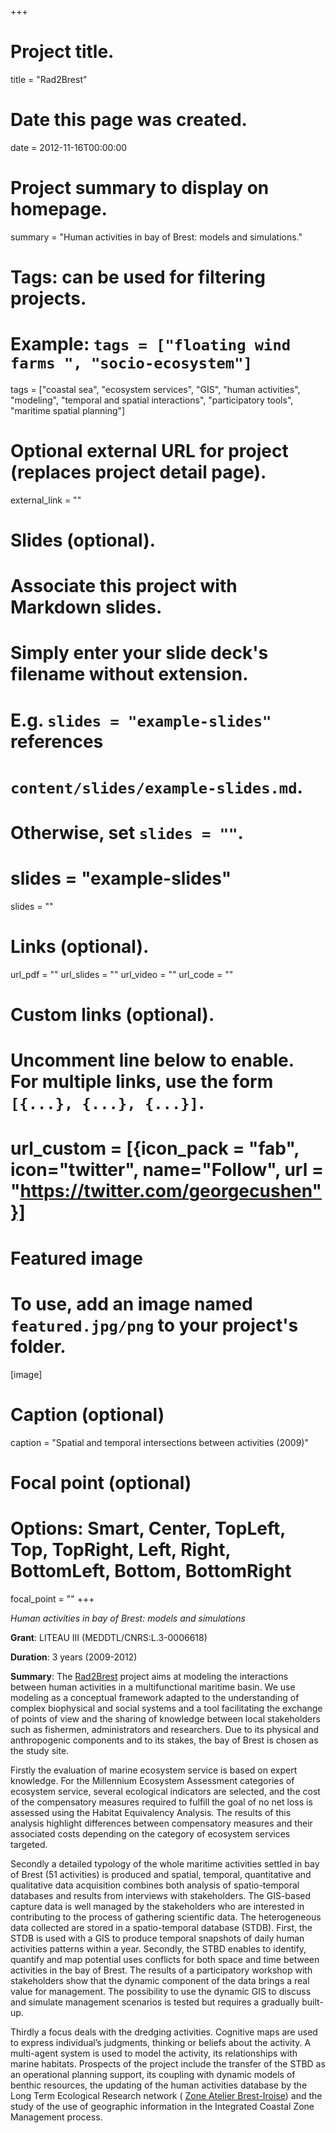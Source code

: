 +++
# Project title.
title = "Rad2Brest"

# Date this page was created.
date = 2012-11-16T00:00:00

# Project summary to display on homepage.
summary = "Human activities in bay of Brest: models and simulations."

# Tags: can be used for filtering projects.
# Example: `tags = ["floating wind farms ", "socio-ecosystem"]`
tags = ["coastal sea", "ecosystem services", "GIS", "human activities", "modeling", "temporal and spatial interactions", "participatory tools", "maritime spatial planning"]

# Optional external URL for project (replaces project detail page).
external_link = ""

# Slides (optional).
#   Associate this project with Markdown slides.
#   Simply enter your slide deck's filename without extension.
#   E.g. `slides = "example-slides"` references 
#   `content/slides/example-slides.md`.
#   Otherwise, set `slides = ""`.
# slides = "example-slides"
 slides = ""

# Links (optional).
url_pdf = ""
url_slides = ""
url_video = ""
url_code = ""

# Custom links (optional).
#   Uncomment line below to enable. For multiple links, use the form `[{...}, {...}, {...}]`.
# url_custom = [{icon_pack = "fab", icon="twitter", name="Follow", url = "https://twitter.com/georgecushen"}]

# Featured image
# To use, add an image named `featured.jpg/png` to your project's folder. 
[image]
  # Caption (optional)
  caption = "Spatial and temporal intersections between activities (2009)"
  
  # Focal point (optional)
  # Options: Smart, Center, TopLeft, Top, TopRight, Left, Right, BottomLeft, Bottom, BottomRight
  focal_point = ""
+++


_Human activities in bay of Brest: models and simulations_


__Grant__: LITEAU III (MEDDTL/CNRS:L.3-0006618) 

__Duration__: 3 years (2009-2012)

__Summary__: 
The [Rad2Brest](http://www-iuem.univ-brest.fr/zabri/fr/Projet/projets/modelisation-et-scenarisation-des-activi) project aims at modeling the interactions between human activities in a multifunctional maritime basin. We use modeling as a conceptual framework adapted to the understanding of complex biophysical and social systems and a tool facilitating the exchange of points of view and the sharing of knowledge between local stakeholders such as fishermen, administrators and researchers. Due to its physical and anthropogenic components and to its stakes, the bay of Brest is chosen as the study site. 

Firstly the evaluation of marine ecosystem service is based on expert knowledge. For the Millennium Ecosystem Assessment categories of ecosystem service, several ecological indicators are selected, and the cost of the compensatory measures required to fulfill the goal of no net loss is assessed using the Habitat Equivalency Analysis. The results of this analysis highlight differences between compensatory measures and their associated costs depending on the category of ecosystem services targeted. 

Secondly a detailed typology of the whole maritime activities settled in bay of Brest (51 activities) is produced and spatial, temporal, quantitative and qualitative data acquisition combines both analysis of spatio-temporal databases and results from interviews with stakeholders. The GIS-based capture data is well managed by the stakeholders who are interested in contributing to the process of gathering scientific data. The heterogeneous data collected are stored in a spatio-temporal database (STDB). First, the STDB is used with a GIS to produce temporal snapshots of daily human activities patterns within a year. Secondly, the STBD enables to identify, quantify and map potential uses conflicts for both space and time between activities in the bay of Brest. The results of a participatory workshop with stakeholders show that the dynamic component of the data brings a real value for management. The possibility to use the dynamic GIS to discuss and simulate management scenarios is tested but requires a gradually built-up. 


Thirdly a focus deals with the dredging activities. Cognitive maps are used to express individual’s judgments, thinking or beliefs about the activity. A multi-agent system is used to model the activity, its relationships with marine habitats. 
Prospects of the project include the transfer of the STBD as an operational planning support, its coupling with dynamic models of benthic resources, the updating of the human activities database by the Long Term Ecological Research network ( [Zone Atelier Brest-Iroise](http://www-iuem.univ-brest.fr/zabri/fr/Projet/theme-2)) and the study of the use of geographic information in the Integrated Coastal Zone Management process.


